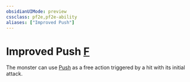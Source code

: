 ```yaml
---
obsidianUIMode: preview
cssclass: pf2e,pf2e-ability
aliases: ["Improved Push"]
---
```

# Improved Push [F](chapter-9-playing-the-game.md#Actions "Free Action")

The monster can use [Push](push.md) as a free action triggered by a hit with its initial attack.